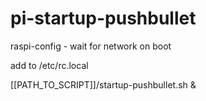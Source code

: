 # pi-startup-pushbullet

raspi-config - wait for network on boot

add to /etc/rc.local

[[PATH_TO_SCRIPT]]/startup-pushbullet.sh &